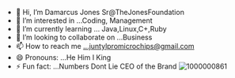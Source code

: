- 👋 Hi, I’m Damarcus Jones Sr@TheJonesFoundation
- 👀 I’m interested in ...Coding, Management
- 🌱 I’m currently learning ... Java,Linux,C+,Ruby
- 💞️ I’m looking to collaborate on ...Business
- 📫 How to reach me ...juntylpromicrochips@gmail.com
- 😄 Pronouns: ...He Him I King
- ⚡ Fun fact: ...Numbers Dont Lie
CEO of the Brand ![1000000861](https://github.com/TheJonesFoundation/TheJonesFoundation/assets/166065012/f03b49ae-2987-4a48-b060-965675247f05)

<!---
TheJonesFoundation/TheJonesFoundation is a ✨ special ✨ repository because its `README.md` (this file) appears on your GitHub profile.
You can click the Preview link to take a look at your changes.
--->
